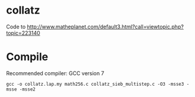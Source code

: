 # collatz
Code to http://www.matheplanet.com/default3.html?call=viewtopic.php?topic=223140

# Compile

Recommended compiler: GCC version 7

`gcc -o collatz.lap.my math256.c collatz_sieb_multistep.c -O3 -msse3 -msse -msse2`
